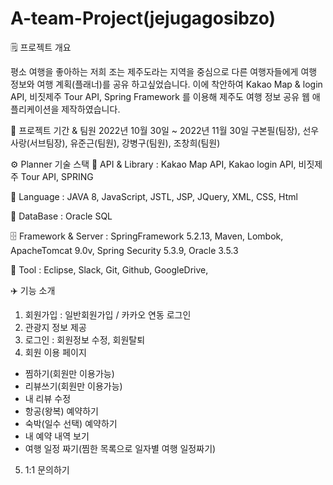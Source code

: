 # A-team-Project(jejugagosibzo)


🗒️ 프로젝트 개요

평소 여행을 좋아하는 저희 조는 제주도라는 지역을 중심으로 다른 여행자들에게 여행 정보와 여행 계획(플래너)를 공유 하고싶었습니다. 
이에 착안하여 Kakao Map & login API, 비짓제주 Tour API, Spring Framework 를 이용해 제주도 여행 정보 공유 웹 애플리케이션을 제작하였습니다.

🚩 프로젝트 기간 & 팀원
2022년 10월 30일 ~ 2022년 11월 30일
구본필(팀장), 선우사랑(서브팀장), 유준근(팀원), 강병구(팀원), 조창희(팀원)

⚙️ Planner 기술 스택
📃 API & Library : Kakao Map API, Kakao login API, 비짓제주 Tour API, SPRING 

💬 Language : JAVA 8, JavaScript, JSTL, JSP, JQuery, XML, CSS, Html

💾 DataBase : Oracle SQL 

🗄️ Framework & Server : SpringFramework 5.2.13, Maven, Lombok, ApacheTomcat 9.0v, Spring Security 5.3.9, Oracle 3.5.3

🔨 Tool : Eclipse, Slack, Git, Github, GoogleDrive, 

✈️ 기능 소개
1. 회원가입 : 일반회원가입 / 카카오 연동 로그인
2. 관광지 정보 제공
3. 로그인 : 회원정보 수정, 회원탈퇴
4. 회원 이용 페이지
 - 찜하기(회원만 이용가능)
 - 리뷰쓰기(회원만 이용가능)
 - 내 리뷰 수정
 - 항공(왕복) 예약하기
 - 숙박(일수 선택) 예약하기
 - 내 예약 내역 보기
 - 여행 일정 짜기(찜한 목록으로 일자별 여행 일정짜기) 
 5. 1:1 문의하기
